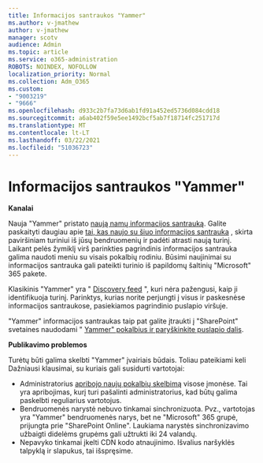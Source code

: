 ```yaml
---
title: Informacijos santraukos "Yammer"
ms.author: v-jmathew
author: v-jmathew
manager: scotv
audience: Admin
ms.topic: article
ms.service: o365-administration
ROBOTS: NOINDEX, NOFOLLOW
localization_priority: Normal
ms.collection: Adm_O365
ms.custom:
- "9003219"
- "9666"
ms.openlocfilehash: d933c2b7fa73d6ab1fd91a452ed5736d084cdd18
ms.sourcegitcommit: a6ab402f59e5ee1492bcf5ab7f18714fc251717d
ms.translationtype: MT
ms.contentlocale: lt-LT
ms.lasthandoff: 03/22/2021
ms.locfileid: "51036723"
---
```

# <a name="feeds-in-yammer"></a>Informacijos santraukos "Yammer"

**Kanalai**

Nauja "Yammer" pristato [naują namų informacijos santrauką](https://support.microsoft.com/office/what-s-in-the-yammer-home-feed-8fff52dd-5b38-468c-b963-fa4c6a4f9254). Galite paskaityti daugiau apie [tai, kas naujo su šiuo informacijos santrauka](https://techcommunity.microsoft.com/t5/yammer-blog/yammer-discovery-what-is-in-my-feed/ba-p/1596230) , skirta paviršiniam turiniui iš jūsų bendruomenių ir padėti atrasti naują turinį. Laikant pelės žymiklį virš parinkties pagrindinis informacijos santrauka galima naudoti meniu su visais pokalbių rodiniu. Būsimi naujinimai su informacijos santrauka gali pateikti turinio iš papildomų šaltinių "Microsoft" 365 pakete.

Klasikinis "Yammer" yra " [Discovery feed](https://support.microsoft.com/office/what-s-in-the-yammer-discovery-feed-28ba9a79-2bde-4e7c-8420-db2296c3ca49) ", kuri nėra pažengusi, kaip ji identifikuoja turinį. Parinktys, kurias norite perjungti į visus ir paskesnėse informacijos santraukose, pasiekiamos pagrindinio puslapio viršuje.

"Yammer" informacijos santraukas taip pat galite įtraukti į "SharePoint" svetaines naudodami " [Yammer" pokalbius ir paryškinkite puslapio dalis](https://support.microsoft.com/office/use-a-yammer-web-part-in-sharepoint-online-a53cfa0c-3d09-42c8-a286-1038a81c59da).

**Publikavimo problemos**

Turėtų būti galima skelbti "Yammer" įvairiais būdais. Toliau pateikiami keli Dažniausi klausimai, su kuriais gali susidurti vartotojai:

- Administratorius [apribojo naujų pokalbių skelbimą](https://support.microsoft.com/office/restrict-all-company-posts-in-yammer-3219d2ae-db15-4c9f-9dd2-28559ae39a97) visose įmonėse. Tai yra apribojimas, kurį turi pašalinti administratorius, kad būtų galima paskelbti reguliarius vartotojus.
- Bendruomenės narystė nebuvo tinkamai sinchronizuota. Pvz., vartotojas yra "Yammer" bendruomenės narys, bet ne "Microsoft" 365 grupė, prijungta prie "SharePoint Online". Laukiama narystės sinchronizavimo užbaigti didelėms grupėms gali užtrukti iki 24 valandų.
- Nepavyko tinkamai įkelti CDN kodo atnaujinimo. Išvalius naršyklės talpyklą ir slapukus, tai išspręsime.
